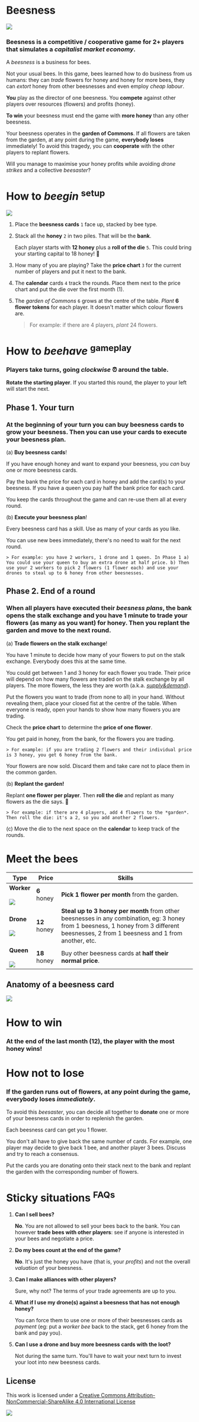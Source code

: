 # Beesness

![](assets/bees.png)

### **Beesness** is a competitive / cooperative game for 2+ players that simulates a *capitalist market economy*. 

A *beesness* is a business for bees. 

Not your usual bees. In this game, bees learned how to do business from us humans: they can *trade* flowers for honey and honey for more bees, they can *extort* honey from other beesnesses and even employ *cheap labour*. 

**You** play as the director of one beesness. You **compete** against other players over resources (flowers) and profits (honey). 

**To win** your beesness must end the game with **more honey** than any other beesness. 

Your beesness operates in the **garden of Commons**. If all flowers are taken from the garden, at any point during the game, **everybody loses** immediately! To avoid this tragedy, you can **cooperate** with the other players to replant flowers.

Will you manage to maximise your honey profits while avoiding *drone strikes* and a collective *beesaster*?



# How to *beegin* <sup>setup</sup>

![](assets/setup.png)

1. Place the **beesness cards** `1` face up, stacked by bee type.
2. Stack all the **honey** `2` in two piles. That will be the **bank**. 

	Each player starts with **12 honey** plus a **roll of the die** `5`. This could bring your starting capital to 18 honey! :game_die:
3. How many of you are playing? Take the **price chart** `3` for the current number of players and put it next to the bank. 
4. The **calendar** cards `4` track the rounds. Place them next to the price chart and put the die over the first month (1).
5. The *garden of Commons* `6` grows at the centre of the table. *Plant* **6 flower tokens** for each player. It doesn't matter which colour flowers are.

	> For example: if there are 4 players, *plant* 24 flowers. 



# How to *beehave* <sup>gameplay</sup> 

### Players take turns, going *clockwise* :alarm_clock: around the table.

**Rotate the starting player**. If you started this round, the player to your left will start the next.

<!-- Any 1st player token/meeple? -->


<!--
## Who starts the round?

There are two ways to decide this:

1. By **bidding honey**, a.k.a. *beedding*. The highest *beedder* pays the bank and gets the right to execute their *beesness plan* before all other players.
	
	If you wish, you can *beed* to start at the beginning of every round.
2. If nobody wants to *beed*, then you will **rotate the starting player**. If you started this round, the player to your left will start the next.
-->


## Phase 1. Your turn

### At the beginning of your turn you can **buy beesness cards** to grow your beesness. Then you can use your cards to **execute your beesness plan**.

(a) **Buy beesness cards**!

If you have enough honey and want to expand your beesness, you *can* buy one or more beesness cards. 
	
Pay the bank the price for each card in honey and add the card(s) to your beesness. If you have a queen you pay half the bank price for each card. 
	
You keep the cards throughout the game and can re-use them all at every round.

(b) **Execute your beesness plan**!  

Every beesness card has a skill. Use as many of your cards as you like. 

You can use new bees immediately, there's no need to wait for the next round.
	
	> For example: you have 2 workers, 1 drone and 1 queen. In Phase 1 a) You could use your queen to buy an extra drone at half price. b) Then use your 2 workers to pick 2 flowers (1 flower each) and use your drones to steal up to 6 honey from other beesnesses.
	
<!-- This makes the queen's function clearer that it's implemented in the buying phase only-->


## Phase 2. End of a round

### When all players have executed their *beesness plans*, the bank opens the **stalk exchange** and you have 1 minute to trade your flowers (as many as you want) for honey. Then you **replant the garden** and move to the next round.

(a) **Trade flowers on the stalk exchange**!

You have 1 minute to decide how many of your flowers to put on the stalk exchange. Everybody does this at the same time.
	
You could get between 1 and 3 honey for each flower you trade. Their price will depend on how many flowers are traded on the stalk exchange by all players. The more flowers, the less they are worth (a.k.a. [*supply&demand*](https://en.wikipedia.org/wiki/Supply_and_demand)).
	
Put the flowers you want to trade (from none to all) in your hand. Without revealing them, place your closed fist at the centre of the table. When everyone is ready, open your hands to show how many flowers you are trading.

Check the **price chart** to determine the **price of one flower**.
 
You get paid in honey, from the bank, for the flowers you are trading. 
	
	> For example: if you are trading 2 flowers and their individual price is 3 honey, you get 6 honey from the bank.

Your flowers are now sold. Discard them and take care not to place them in the common garden.

(b) **Replant the garden!**

   Replant **one flower per player**. Then **roll the die** and replant as many flowers as the die says. :game_die:

	> For example: if there are 4 players, add 4 flowers to the *garden*. Then roll the die: it's a 2, so you add another 2 flowers.

(c) Move the die to the next space on the **calendar** to keep track of the rounds.



# Meet the bees

Type | Price | Skills
---- | ----- | ------
**Worker** <br><br>![](assets/worker-bee.png) | **6** honey | **Pick 1 flower per month** from the garden. 
**Drone** <br><br>![](assets/drone-bee.png) | **12** honey | **Steal up to 3 honey per month** from other beesnesses in any combination, eg: 3 honey from 1 beesness, 1 honey from 3 different beesnesses, 2 from 1 beesness and 1 from another, etc.
**Queen** <br><br>![](assets/queen.png) | **18** honey | Buy other beesness cards at **half their normal price**. 


## Anatomy of a beesness card

![](assets/anatomy.png)



# How to win

### At the end of the last month (12), **the player with the most honey wins!**



# How not to lose

### If the garden runs out of flowers, at any point during the game, everybody loses *immediately*.

To avoid this *beesaster*, you can decide all together to **donate** one or more of your beesness cards in order to replenish the garden. 

Each beesness card can get you 1 flower. 

You don't all have to give back the same number of cards. For example, one player may decide to give back 1 bee, and another player 3 bees. Discuss and try to reach a consensus. 

Put the cards you are donating onto their stack next to the bank and replant the garden with the corresponding number of flowers.

<!-- It's not clear to me when this should happen, I think maybe you need to add a checkpoint during the phases. For example if in the phase 2 (b) replanting there are no flowers in the garden then a consensus has to be made before replanting. More interestingly it could be made into a similar mechanic as the market.

Everyone grabs one flower token and decides to either secretly put in their hand (I agree to donate a bee) or not (I don't agree). So the incentive is to not donate your bee but if everyone is selfish GAME OVER-->

# Sticky situations <sup>FAQs</sup>   

1. **Can I sell bees?**

	**No**. You are not allowed to sell your bees back to the bank. You can however **trade bees with other players**: see if anyone is interested in your bees and negotiate a price.
	
	<!-- You cannot dismiss bees. You can only make them redundant if you're being attacked by a drone and don't have enough honey -->
	
	<!-- I didn't know this rule? is it new? it changes the game somewhat -->
2. **Do my bees count at the end of the game?**

	**No**. It's just the honey you have (that is, your *profits*) and not the overall *valuation* of your beesness. 
3. **Can I make alliances with other players?**

	Sure, why not? The terms of your trade agreements are up to you. 
4. **What if I use my drone(s) against a beesness that has not enough honey?**

	You can force them to use one or more of their beesnesses cards as *payment* (eg: put a *worker bee* back to the stack, get 6 honey from the bank and pay you).
5. **Can I use a drone and buy more beesness cards with the loot?**

	Not during the same turn. You'll have to wait your next turn to invest your loot into new beesness cards.




## License

This work is licensed under a [Creative Commons Attribution-NonCommercial-ShareAlike 4.0 International License](http://creativecommons.org/licenses/by-nc-sa/4.0)

[![](http://mirrors.creativecommons.org/presskit/buttons/88x31/svg/by-nc-sa.svg)](http://creativecommons.org/licenses/by-nc-sa/4.0)

